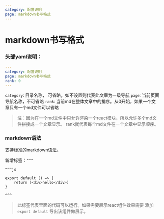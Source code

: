 ```yaml
---
category: 配置说明
page: markdown书写格式
---
```


# markdown书写格式

### 头部yaml说明：

```yaml
---
category: 配置说明
page: markdown书写格式
rank: 0
---
```

`category`: 目录名称， 可省略，如不设置则代表此文章为一级导航
`page`: 当前页面导航名称，不可省略
`rank`: 当前md在整体文章中的排序。从0开始，如果一个文章只有一个md文件可以省略

> 注：因为在一个md文件中只允许渲染一个react模块，所以允许多个md文件拼接成一个文章显示。 rank就代表每个md文件在一个文章中显示顺序。

### markdown语法
支持标准的markdown语法。

新增标签：`^^^`
```
^^^js

export default () => {
    return (<div>hello</div>)
}

^^^
```
> 此标签代表里面的代码可以运行。如果需要展示react组件效果需要 添加 `export default` 导出该组件做展示。
